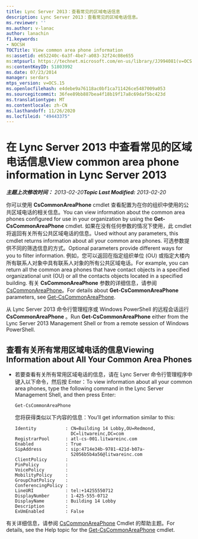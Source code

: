 ```yaml
---
title: Lync Server 2013：查看常见的区域电话信息
description: Lync Server 2013：查看常见的区域电话信息。
ms.reviewer: ''
ms.author: v-lanac
author: lanachin
f1.keywords:
- NOCSH
TOCTitle: View common area phone information
ms:assetid: e652240c-6a3f-4be7-a083-32f24c08e655
ms:mtpsurl: https://technet.microsoft.com/en-us/library/JJ994081(v=OCS.15)
ms:contentKeyID: 51803992
ms.date: 07/23/2014
manager: serdars
mtps_version: v=OCS.15
ms.openlocfilehash: e4debe9a76118ac0bf1ca711426ce5487009a053
ms.sourcegitcommit: 36fee89bb887bea4f18b19f17a8c69daf5bc423d
ms.translationtype: MT
ms.contentlocale: zh-CN
ms.lasthandoff: 11/26/2020
ms.locfileid: "49443375"
---
```

# <a name="view-common-area-phone-information-in-lync-server-2013"></a><span data-ttu-id="00ed1-103">在 Lync Server 2013 中查看常见的区域电话信息</span><span class="sxs-lookup"><span data-stu-id="00ed1-103">View common area phone information in Lync Server 2013</span></span>

<div data-xmlns="http://www.w3.org/1999/xhtml">

<div class="topic" data-xmlns="http://www.w3.org/1999/xhtml" data-msxsl="urn:schemas-microsoft-com:xslt" data-cs="https://msdn.microsoft.com/">

<div data-asp="https://msdn2.microsoft.com/asp">



</div>

<div id="mainSection">

<div id="mainBody"><span data-ttu-id="00ed1-104">

<span> </span></span><span class="sxs-lookup"><span data-stu-id="00ed1-104">

<span> </span></span></span>

<span data-ttu-id="00ed1-105">_**主题上次修改时间：** 2013-02-20_</span><span class="sxs-lookup"><span data-stu-id="00ed1-105">_**Topic Last Modified:** 2013-02-20_</span></span>

<span data-ttu-id="00ed1-106">你可以使用 **CsCommonAreaPhone** cmdlet 查看配置为在你的组织中使用的公共区域电话的相关信息。</span><span class="sxs-lookup"><span data-stu-id="00ed1-106">You can view information about the common area phones configured for use in your organization by using the **Get-CsCommonAreaPhone** cmdlet.</span></span> <span data-ttu-id="00ed1-107">如果在没有任何参数的情况下使用，此 cmdlet 将返回有关所有公共区域电话的信息。</span><span class="sxs-lookup"><span data-stu-id="00ed1-107">Used without any parameters, this cmdlet returns information about all your common area phones.</span></span> <span data-ttu-id="00ed1-108">可选参数提供不同的筛选信息的方式。</span><span class="sxs-lookup"><span data-stu-id="00ed1-108">Optional parameters provide different ways for you to filter information.</span></span> <span data-ttu-id="00ed1-109">例如，您可以返回在指定组织单位 (OU) 或指定大楼内所有联系人对象中具有联系人对象的所有公共区域电话。</span><span class="sxs-lookup"><span data-stu-id="00ed1-109">For example, you can return all the common area phones that have contact objects in a specified organizational unit (OU) or all the contacts objects located in a specified building.</span></span> <span data-ttu-id="00ed1-110">有关 **CsCommonAreaPhone** 参数的详细信息，请参阅 [CsCommonAreaPhone](https://docs.microsoft.com/powershell/module/skype/Get-CsCommonAreaPhone)。</span><span class="sxs-lookup"><span data-stu-id="00ed1-110">For details about **Get-CsCommonAreaPhone** parameters, see [Get-CsCommonAreaPhone](https://docs.microsoft.com/powershell/module/skype/Get-CsCommonAreaPhone).</span></span>

<span data-ttu-id="00ed1-111">从 Lync Server 2013 命令行管理程序或 Windows PowerShell 的远程会话运行 **CsCommonAreaPhone** 。</span><span class="sxs-lookup"><span data-stu-id="00ed1-111">Run **Get-CsCommonAreaPhone** either from the Lync Server 2013 Management Shell or from a remote session of Windows PowerShell.</span></span>

<div>


<div>

## <a name="viewing-information-about-all-your-common-area-phones"></a><span data-ttu-id="00ed1-112">查看有关所有常用区域电话的信息</span><span class="sxs-lookup"><span data-stu-id="00ed1-112">Viewing Information about All Your Common Area Phones</span></span>

  - <span data-ttu-id="00ed1-113">若要查看有关所有常用区域电话的信息，请在 Lync Server 命令行管理程序中键入以下命令，然后按 Enter：</span><span class="sxs-lookup"><span data-stu-id="00ed1-113">To view information about all your common area phones, type the following command in the Lync Server Management Shell, and then press Enter:</span></span>
    
        Get-CsCommonAreaPhone
    
    <span data-ttu-id="00ed1-114">您将获得类似以下内容的信息：</span><span class="sxs-lookup"><span data-stu-id="00ed1-114">You’ll get information similar to this:</span></span>
    
        Identity           : CN=Building 14 Lobby,OU=Redmond,
                             DC=litwareinc,DC=com
        RegistrarPool      : atl-cs-001.litwareinc.com
        Enabled            : True
        SipAddress         : sip:4714e34b-9781-421d-b07a-
                             52056b5b4a56@litwareinc.com
        ClientPolicy       :
        PinPolicy          :
        VoicePolicy        :
        MobilityPolicy     :
        GroupChatPolicy    :
        ConferencingPolicy :
        LineURI            : tel:+14255550712
        DisplayNumber      : 1-425-555-0712
        DisplayName        : Building 14 Lobby
        Description        :
        ExUmEnabled        : False

</div>

<span data-ttu-id="00ed1-115">有关详细信息，请参阅 [CsCommonAreaPhone](https://docs.microsoft.com/powershell/module/skype/Get-CsCommonAreaPhone) Cmdlet 的帮助主题。</span><span class="sxs-lookup"><span data-stu-id="00ed1-115">For details, see the Help topic for the [Get-CsCommonAreaPhone](https://docs.microsoft.com/powershell/module/skype/Get-CsCommonAreaPhone) cmdlet.</span></span>

<span data-ttu-id="00ed1-116"></div>

</div>

<span> </span>

</div>

</div>

</span><span class="sxs-lookup"><span data-stu-id="00ed1-116"></div>

</div>

<span> </span>

</div>

</div>

</span></span></div>

